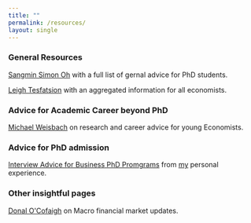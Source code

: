 ```yaml
---
title: ""
permalink: /resources/
layout: single
---
```

### General Resources 
[Sangmin Simon Oh](https://sangmino.github.io/resources/) with a full list of gernal advice for PhD students.   

[Leigh Tesfatsion](https://faculty.sites.iastate.edu/tesfatsi/archive/tesfatsi/sources.htm) with an aggregated information for all economists. 

### Advice for Academic Career beyond PhD
[Michael Weisbach](https://press.princeton.edu/books/hardcover/9780691216492/the-economists-craft?srsltid=AfmBOorxJNULRgpMBNlp3U_RTEJb-p5zH5lbDK8l6b_k_zIrGgsYtjwI) on research and career advice for young Economists. 

### Advice for PhD admission 
[Interview Advice for Business PhD Promgrams](https://nasal-cushion-b25.notion.site/PhD-Interview-Tips-Navigating-the-Path-to-a-Business-School-Admission-e5ac1073b5874aaea25b037e31abbe7e?pvs=4) from [my](https://jhklee.github.io/) personal experience. 

### Other insightful pages
[Donal O'Cofaigh](https://justhumourme.substack.com/) on Macro financial market updates. 

